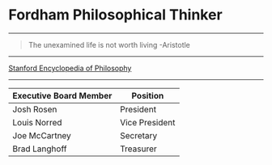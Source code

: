 # Fordham Philosophical Thinker

---
>The unexamined life is not worth living
      -Aristotle

* * * 

[Stanford Encyclopedia of Philosophy][Stanford Encyclopedia]

[stanford encyclopedia]: https://plato.stanford.edu/

---

Executive Board Member | Position
---------------------- | --------
Josh Rosen | President
Louis Norred | Vice President
Joe McCartney | Secretary
Brad Langhoff | Treasurer



































